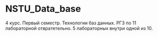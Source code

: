 # NSTU_Data_base
4 курс. Первый семестр. Технологии баз данных.
РГЗ по 11 лабораторной отвратетельно. 5 лабораторных внутри одной из 10.
